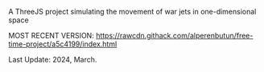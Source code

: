 A ThreeJS project simulating the movement of war jets in one-dimensional space

MOST RECENT VERSION: https://rawcdn.githack.com/alperenbutun/free-time-project/a5c4199/index.html

Last Update: 2024, March.
